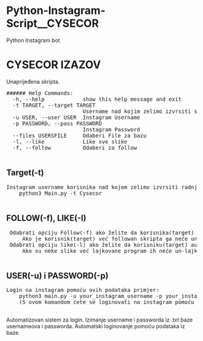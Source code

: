 # Python-Instagram-Script__CYSECOR
Python Instagram bot
# CYSECOR IZAZOV
Unaprijeđena skripta.


<pre>
###### Help Commands:
  -h, --help            show this help message and exit
  -t TARGET, --target TARGET
                        Username nad kojim zelimo izvrsiti skriptu
  -u USER, --user USER  Instagram Username
  -p PASSWORD, --pass PASSWORD
                        Instagram Password
  --files USERSFILE     Odaberi File za bazu
  -l, --like            Like sve slike
  -f, --follow          Odaberi za follow
  </pre>
 ## Target(-t)
 <pre>
Instagram username korisnika nad kojem zelimo izvrsiti radnju npr:
    python3 Main.py -t Cysecor
 </pre>
 ## FOLLOW(-f), LIKE(-l)
 <pre>
 Odabrati opciju Follow(-f) ako želite da korisnika(target) automatski zaprati,
     Ako je korisnik(target) već followan skripta ga neće un-followati
 Odabrati opciju like(-l) ako želite da korisniku(target) automatski lajkujete slike
     Ako su neke slike već lajkovane program ih neće un-lajkati.
 </pre>
 ## USER(-u) i PASSWORD(-p)
<pre>
Login na instagram pomoću ovih podataka primjer:
    python3 main.py -u your_instagram_username -p your_instagram_password -t Cysecor -f -l   
    (S ovom komandom ćete se loginovati na instagram pomoću username i passworda i automatski zapratiti korisnika(targeta) u ovom slučaju Cysecora i lajkati mu slike)
    
</pre>
Automatizovan sistem za login. Izimanje username i passworda iz .txt baze usernameova i passworda.
Automatski loginovanje pomoću podataka iz baze.
  
 
